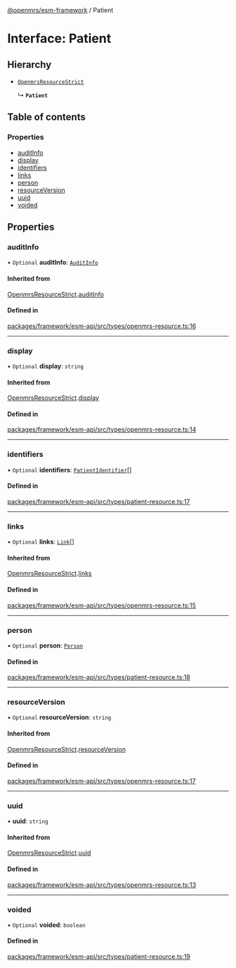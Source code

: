 [@openmrs/esm-framework](../API.md) / Patient

# Interface: Patient

## Hierarchy

- [`OpenmrsResourceStrict`](OpenmrsResourceStrict.md)

  ↳ **`Patient`**

## Table of contents

### Properties

- [auditInfo](Patient.md#auditinfo)
- [display](Patient.md#display)
- [identifiers](Patient.md#identifiers)
- [links](Patient.md#links)
- [person](Patient.md#person)
- [resourceVersion](Patient.md#resourceversion)
- [uuid](Patient.md#uuid)
- [voided](Patient.md#voided)

## Properties

### auditInfo

• `Optional` **auditInfo**: [`AuditInfo`](AuditInfo.md)

#### Inherited from

[OpenmrsResourceStrict](OpenmrsResourceStrict.md).[auditInfo](OpenmrsResourceStrict.md#auditinfo)

#### Defined in

[packages/framework/esm-api/src/types/openmrs-resource.ts:16](https://github.com/openmrs/openmrs-esm-core/blob/main/packages/framework/esm-api/src/types/openmrs-resource.ts#L16)

___

### display

• `Optional` **display**: `string`

#### Inherited from

[OpenmrsResourceStrict](OpenmrsResourceStrict.md).[display](OpenmrsResourceStrict.md#display)

#### Defined in

[packages/framework/esm-api/src/types/openmrs-resource.ts:14](https://github.com/openmrs/openmrs-esm-core/blob/main/packages/framework/esm-api/src/types/openmrs-resource.ts#L14)

___

### identifiers

• `Optional` **identifiers**: [`PatientIdentifier`](PatientIdentifier.md)[]

#### Defined in

[packages/framework/esm-api/src/types/patient-resource.ts:17](https://github.com/openmrs/openmrs-esm-core/blob/main/packages/framework/esm-api/src/types/patient-resource.ts#L17)

___

### links

• `Optional` **links**: [`Link`](Link.md)[]

#### Inherited from

[OpenmrsResourceStrict](OpenmrsResourceStrict.md).[links](OpenmrsResourceStrict.md#links)

#### Defined in

[packages/framework/esm-api/src/types/openmrs-resource.ts:15](https://github.com/openmrs/openmrs-esm-core/blob/main/packages/framework/esm-api/src/types/openmrs-resource.ts#L15)

___

### person

• `Optional` **person**: [`Person`](Person.md)

#### Defined in

[packages/framework/esm-api/src/types/patient-resource.ts:18](https://github.com/openmrs/openmrs-esm-core/blob/main/packages/framework/esm-api/src/types/patient-resource.ts#L18)

___

### resourceVersion

• `Optional` **resourceVersion**: `string`

#### Inherited from

[OpenmrsResourceStrict](OpenmrsResourceStrict.md).[resourceVersion](OpenmrsResourceStrict.md#resourceversion)

#### Defined in

[packages/framework/esm-api/src/types/openmrs-resource.ts:17](https://github.com/openmrs/openmrs-esm-core/blob/main/packages/framework/esm-api/src/types/openmrs-resource.ts#L17)

___

### uuid

• **uuid**: `string`

#### Inherited from

[OpenmrsResourceStrict](OpenmrsResourceStrict.md).[uuid](OpenmrsResourceStrict.md#uuid)

#### Defined in

[packages/framework/esm-api/src/types/openmrs-resource.ts:13](https://github.com/openmrs/openmrs-esm-core/blob/main/packages/framework/esm-api/src/types/openmrs-resource.ts#L13)

___

### voided

• `Optional` **voided**: `boolean`

#### Defined in

[packages/framework/esm-api/src/types/patient-resource.ts:19](https://github.com/openmrs/openmrs-esm-core/blob/main/packages/framework/esm-api/src/types/patient-resource.ts#L19)
